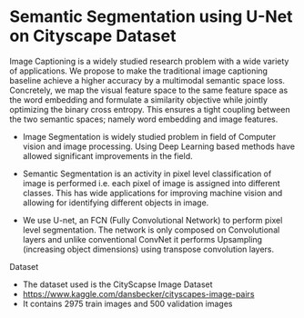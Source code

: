 # Semantic Segmentation using U-Net on Cityscape Dataset

Image Captioning is a widely studied research problem with a wide variety of applications. We propose to make the traditional image captioning baseline achieve a higher accuracy by a multimodal semantic space loss. Concretely, we map the visual feature space to the same feature space as the word embedding and formulate a similarity objective while jointly optimizing the binary cross entropy. This ensures a tight coupling between the two semantic spaces; namely word embedding and image features.


- Image Segmentation is widely studied problem in field of Computer vision and image processing. Using Deep Learning based methods have allowed significant improvements in the field.

- Semantic Segmentation is an activity in pixel level classification of image is performed i.e. each pixel of image is assigned into different classes. This has wide applications for improving machine vision and allowing for identifying different objects in image.
- We use U-net, an FCN (Fully Convolutional Network) to perform pixel level segmentation. The network is only composed on Convolutional layers and unlike conventional ConvNet it performs Upsampling (increasing object dimensions) using transpose convolution layers.

Dataset
- The dataset used is the CityScapse Image Dataset
- https://www.kaggle.com/dansbecker/cityscapes-image-pairs
- It contains 2975 train images and 500 validation images
